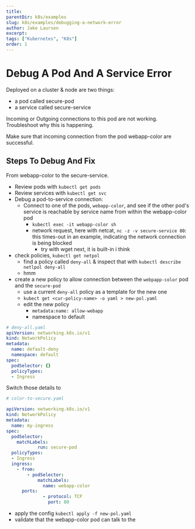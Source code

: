 ```yaml
---
title: 
parentDir: k8s/examples
slug: k8s/examples/debugging-a-network-error
author: Jake Laursen
excerpt: 
tags: ["Kubernetes", "K8s"]
order: 1
---
```

# Debug A Pod And A Service Error
Deployed on a cluster & node are two things: 
- a pod called secure-pod 
- a service called secure-service 

Incoming or Outgoing connections to this pod are not working.
Troubleshoot why this is happening.  

Make sure that incoming connection from the pod webapp-color are successful.  

## Steps To Debug And Fix
From webapp-color to the secure-service.  

- Review pods with `kubectl get pods`
- Review services with `kubectl get svc`
- Debug a pod-to-service connection: 
  - Connect to one of the pods, `webapp-color`, and see if the other pod's service is reachable by service name from within the webapp-color pod
    - `kubectl exec -it webapp-color sh`
    - network request, here with netcat, `nc -z -v secure-service 80`: this times-out in an example, indicating the network connection is being blocked
      - try with wget next, it is built-in i think
- check policies, `kubectl get netpol`
  - find a policy called `deny-all` & inspect that with `kubectl describe netlpol deny-all`
  - hmm
- create a new policy to allow connection between the `webpapp-color` pod and the `secure-pod`
  - use a current `deny-all` policy as a template for the new one
  - `kubect get <cur-policy-name> -o yaml > new-pol.yaml`
  - edit the new policy
    - `metadata:name: allow-webapp`
    - namespace to default

```yaml
# deny-all.yaml
apiVersion: networking.k8s.io/v1
kind: NetworkPolicy
metadata:
  name: default-deny
  namespace: default
spec:
  podSelector: {}
  policyTypes:
  - Ingress
```

Switch those details to 
```yaml
# color-to-secure.yaml

apiVersion: networking.k8s.io/v1
kind: NetworkPolicy
metadata:
  name: my-ingress
spec:
  podSelector:
    matchLabels:
            run: secure-pod
  policyTypes:
  - Ingress
  ingress:
    - from:
        - podSelector:
            matchLabels:
              name: webapp-color
      ports:
              - protocol: TCP
                port: 80

```

- apply the config `kubectl apply -f new-pol.yaml`
- validate that the webapp-color pod can talk to the 
